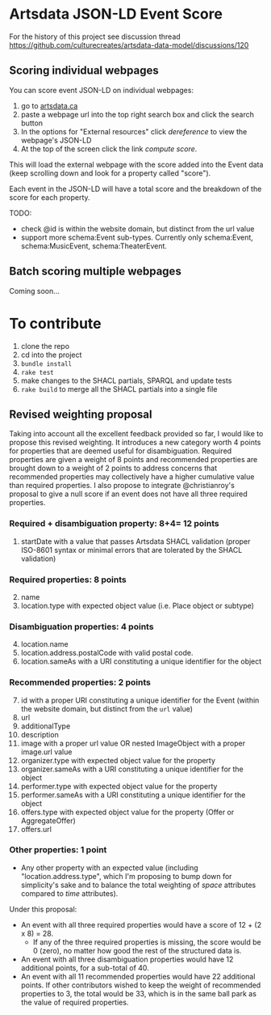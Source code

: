 Artsdata JSON-LD Event Score
==============
For the history of this project see discussion thread https://github.com/culturecreates/artsdata-data-model/discussions/120 

## Scoring individual webpages
You can score event JSON-LD on individual webpages:
1. go to [artsdata.ca](http://artsdata.ca)
2. paste a webpage url into the top right search box and click the search button
3. In the options for "External resources" click *dereference* to view the webpage's JSON-LD
4. At the top of the screen click the link *compute score*. 

This will load the external webpage with the score added into the Event data (keep scrolling down and look for a property called  "score").

Each event in the JSON-LD will have a total score and the breakdown of the score for each property.

TODO: 
- check @id is within the website domain, but distinct from the url value
- support more schema:Event sub-types. Currently only schema:Event, schema:MusicEvent, schema:TheaterEvent.

## Batch scoring multiple webpages
Coming soon...

# To contribute

1. clone the repo
2. cd into the project
3. `bundle install`
4. `rake test`
5. make changes to the SHACL partials, SPARQL and update tests
7. `rake build` to merge all the SHACL partials into a single file




## Revised weighting proposal
Taking into account all the excellent feedback provided so far, I would like to propose this revised weighting. It introduces a new category worth 4 points for properties that are deemed useful for disambiguation. Required properties are given a weight of 8 points and recommended properties are brought down to a weight of 2 points to address concerns that recommended properties may collectively have a higher cumulative value than required properties. I also propose to integrate @christianroy's proposal to give a null score if an event does not have all three required properties. 

### Required + disambiguation property: 8+4= 12 points

1. startDate with a value that passes Artsdata SHACL validation (proper ISO-8601 syntax or minimal errors that are tolerated by the SHACL validation)

### Required properties: 8 points

2. name
3. location.type with expected object value (i.e. Place object or subtype)

### Disambiguation properties: 4 points
4. location.name
5. location.address.postalCode with valid postal code.
6. location.sameAs with a URI constituting a unique identifier for the object

### Recommended properties: 2 points
7. id with a proper URI constituting a unique identifier for the Event (within the website domain, but distinct from the `url` value)
8. url
9. additionalType
10. description
11. image with a proper url value OR nested ImageObject with a proper image.url value
12. organizer.type with expected object value for the property 
13. organizer.sameAs with a URI constituting a unique identifier for the object
14. performer.type with expected object value for the property 
15. performer.sameAs with a URI constituting a unique identifier for the object
16. offers.type with expected object value for the property (Offer or AggregateOffer)
17. offers.url

### Other properties: 1 point

- Any other property with an expected value (including "location.address.type", which I'm proposing to bump down for simplicity's sake and to balance the total weighting of _space_ attributes compared to _time_ attributes).

Under this proposal:
- An event with all three required properties would have a score of 12 + (2 x 8) = 28. 
    - If any of the three required properties is missing, the score would be 0 (zero), no matter how good the rest of the structured data is.
- An event with all three disambiguation properties would have 12 additional points, for a sub-total of 40.
- An event with all 11 recommended properties would have 22 additional points. If other contributors wished to keep the weight of recommended properties to 3, the total would be 33, which is in the same ball park as the value of required properties.